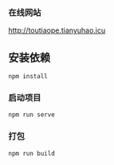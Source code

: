 ### 在线网站

http://toutiaope.tianyuhao.icu


## 安装依赖
```
npm install
```

### 启动项目
```
npm run serve
```

### 打包
```
npm run build
```
